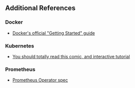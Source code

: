 ## Additional References

### Docker
- [Docker's official "Getting Started" guide](https://docs.docker.com/get-started/)

### Kubernetes
- [You should totally read this comic, and interactive tutorial](https://cloud.google.com/kubernetes-engine/kubernetes-comic/)

### Prometheus
- [Prometheus Operator spec](https://github.com/coreos/prometheus-operator/blob/master/Documentation/api.md)

